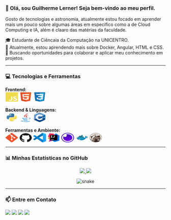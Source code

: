 ### 👋 Olá, sou Guilherme Lerner! Seja bem-vindo ao meu perfil.

<p align="left"> 
  Gosto de tecnologias e astronomia, atualmente estou focado em aprender mais um pouco sobre algumas áreas em específico como a de Cloud Computing e IA, além é claaro das matérias da faculdade.
</p>

<p align="left">
  🎓 Estudante de Ciêncaia da Computação na UNICENTRO.<br>
  🌱 Atualmente, estou aprendendo mais sobre Docker, Angular, HTML e CSS.<br>
  🎯 Buscando oportunidades para colaborar e aplicar meu conhecimento em projetos.
</p>

---

### 💻 Tecnologias e Ferramentas

<div align="left">
  <strong>Frontend:</strong><br>
  <img align="center" alt="Js" height="30" width="40" src="https://raw.githubusercontent.com/devicons/devicon/master/icons/javascript/javascript-plain.svg">
  <img align="center" alt="HTML" height="30" width="40" src="https://raw.githubusercontent.com/devicons/devicon/master/icons/html5/html5-original.svg">
  <img align="center" alt="CSS" height="30" width="40" src="https://raw.githubusercontent.com/devicons/devicon/master/icons/css3/css3-original.svg">
</div>
<br>
<div align="left">
  <strong>Backend & Linguagens:</strong><br>
  <img align="center" alt="Python" height="30" width="40" src="https://raw.githubusercontent.com/devicons/devicon/master/icons/python/python-original.svg">
  <img align="center" alt="Java" height="30" width="40" src="https://raw.githubusercontent.com/devicons/devicon/master/icons/java/java-original.svg">
  <img align="center" alt="C++" height="30" width="40" src="https://raw.githubusercontent.com/devicons/devicon/master/icons/cplusplus/cplusplus-original.svg">
</div>
<br>
<div align="left">
  <strong>Ferramentas e Ambiente:</strong><br>
  <img align="center" alt="Git" height="30" width="40" src="https://raw.githubusercontent.com/devicons/devicon/master/icons/git/git-original.svg">
  <img align="center" alt="GitHub" height="30" width="40" src="https://raw.githubusercontent.com/devicons/devicon/master/icons/github/github-original.svg">
  <img align="center" alt="VSCode" height="30" width="40" src="https://raw.githubusercontent.com/devicons/devicon/master/icons/vscode/vscode-original.svg">
  <img align="center" alt="IntelliJ" height="30" width="40" src="https://raw.githubusercontent.com/devicons/devicon/master/icons/intellij/intellij-original.svg">
  <img align="center" alt="Insomnia" height="30" width="40" src="https://raw.githubusercontent.com/devicons/devicon/master/icons/insomnia/insomnia-original.svg">
  <img align="center" alt="Docker" height="30" width="40" src="https://raw.githubusercontent.com/devicons/devicon/master/icons/docker/docker-original.svg">
  <img align="center" alt="DBeaver" height="30" width="40" src="https://raw.githubusercontent.com/devicons/devicon/master/icons/dbeaver/dbeaver-original.svg">
</div>

---

### 📊 Minhas Estatísticas no GitHub

<p align="center">
  <a href="https://github.com/guilhermelerner">
    <img height="170em" src="https://github-readme-stats.vercel.app/api?username=guilhermelerner&show_icons=true&theme=dracula&include_all_commits=true&count_private=true"/>
    <img height="170em" src="https://github-readme-stats.vercel.app/api/top-langs/?username=guilhermelerner&layout=compact&langs_count=7&theme=dracula"/>
  </a>
</p>

<p align="center">
  <img src="https://raw.githubusercontent.com/guilhermelerner/guilhermelerner/main/dist/github-contribution-grid-snake.svg" alt="snake">
</p>

---

### 📫 Entre em Contato

<p align="left">
  <a href="https://www.linkedin.com/in/guilherme-lerner-088141328/" target="_blank"><img src="https://img.shields.io/badge/-LinkedIn-%230077B5?style=for-the-badge&logo=linkedin&logoColor=white" target="_blank"></a>
  <a href = "mailto:guilerner8@gmail.com"><img src="https://img.shields.io/badge/-Gmail-%23333?style=for-the-badge&logo=gmail&logoColor=white" target="_blank"></a>
  <a href="https://www.instagram.com/guilhermelerner/" target="_blank"><img src="https://img.shields.io/badge/-Instagram-%23E4405F?style=for-the-badge&logo=instagram&logoColor=white" target="_blank"></a>
  <a href="https://www.twitch.tv/guizero77" target="_blank"><img src="https://img.shields.io/badge/Twitch-9146FF?style=for-the-badge&logo=twitch&logoColor=white" target="_blank"></a>
</p>
